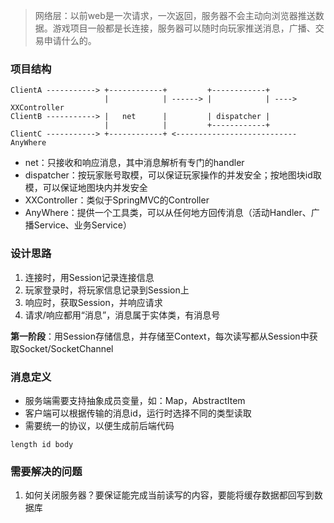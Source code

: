 > 网络层：以前web是一次请求，一次返回，服务器不会主动向浏览器推送数据。游戏项目一般都是长连接，服务器可以随时向玩家推送消息，广播、交易申请什么的。

### 项目结构
```
ClientA -----------> +------------+         +------------+
                     |            | ------> |            | ----> XXController  
ClientB -----------> |   net      |         | dispatcher |
                     |            |         +------------+
ClientC -----------> +------------+ <--------------------------- AnyWhere
```
* net：只接收和响应消息，其中消息解析有专门的handler
* dispatcher：按玩家账号取模，可以保证玩家操作的并发安全；按地图块id取模，可以保证地图块内并发安全
* XXController：类似于SpringMVC的Controller
* AnyWhere：提供一个工具类，可以从任何地方回传消息（活动Handler、广播Service、业务Service）

### 设计思路
1. 连接时，用Session记录连接信息
2. 玩家登录时，将玩家信息记录到Session上
3. 响应时，获取Session，并响应请求
4. 请求/响应都用“消息”，消息属于实体类，有消息号

**第一阶段**：用Session存储信息，并存储至Context，每次读写都从Session中获取Socket/SocketChannel  

### 消息定义
* 服务端需要支持抽象成员变量，如：Map，AbstractItem
* 客户端可以根据传输的消息id，运行时选择不同的类型读取
* 需要统一的协议，以便生成前后端代码
```
length id body
```

### 需要解决的问题
1. 如何关闭服务器？要保证能完成当前读写的内容，要能将缓存数据都回写到数据库
